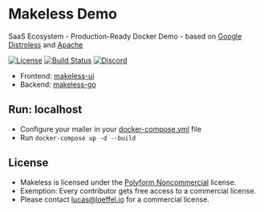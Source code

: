 # Makeless Demo

SaaS Ecosystem - Production-Ready Docker Demo - based on [Google Distroless](https://github.com/GoogleContainerTools/distroless) and [Apache](https://hub.docker.com/_/httpd)

[![License](https://img.shields.io/badge/license-polyform:noncommercial-blue)](https://polyformproject.org/licenses/noncommercial/1.0.0/)
[![Build Status](https://ci.loeffel.io/api/badges/makeless/makeless-go/status.svg)](https://ci.loeffel.io/makeless/makeless-demo)
[![Discord](https://img.shields.io/discord/775684445314744341?label=discord)](https://discord.gg/K7Une7gndt)

- Frontend: [makeless-ui](https://github.com/makeless/makeless-ui)
- Backend: [makeless-go](https://github.com/makeless/makeless-go)

## Run: localhost

- Configure your mailer in your [docker-compose.yml](https://github.com/makeless/makeless-demo/blob/master/docker-compose.yml#L29) file 
- Run `docker-compose up -d --build`

## License

- Makeless is licensed under the [Polyform Noncommercial](https://polyformproject.org/licenses/noncommercial/1.0.0/) license.
- Exemption: Every contributor gets free access to a commercial license.
- Please contact lucas@loeffel.io for a commercial license.

